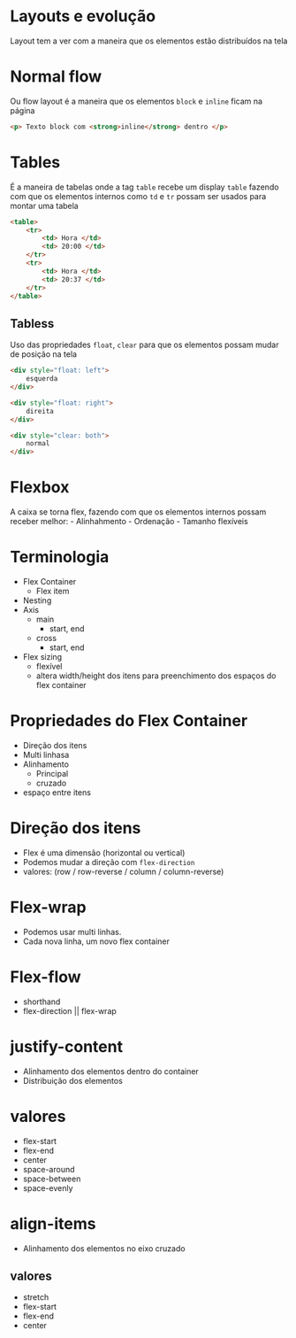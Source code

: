 # Layouts e evolução

Layout tem a ver com a maneira que os elementos estão distribuídos na tela

# Normal flow

Ou flow layout é a maneira que os elementos `block` e `inline` ficam na página

```html
<p> Texto block com <strong>inline</strong> dentro </p>
```

# Tables

É a maneira de tabelas onde a tag `table` recebe um display `table` fazendo com que os elementos internos como `td` e `tr` possam ser usados para montar uma tabela

```html
<table>
    <tr>
        <td> Hora </td>
        <td> 20:00 </td>
    </tr>
    <tr>
        <td> Hora </td>
        <td> 20:37 </td>
    </tr>
</table>
```

## Tabless

Uso das propriedades `float`, `clear` para que os elementos possam mudar de posição na tela

```html
<div style="float: left">
    esquerda
</div>

<div style="float: right">
    direita
</div>

<div style="clear: both">
    normal
</div>
```

# Flexbox

A caixa se torna flex, fazendo com que os elementos internos possam receber melhor: 
    - Alinhahmento
    - Ordenação
    - Tamanho flexíveis


# Terminologia

- Flex Container
    - Flex item
- Nesting
- Axis
    - main
        - start, end
    - cross
        - start, end
- Flex sizing
    - flexível
    - altera width/height dos itens para preenchimento dos espaços do flex container

# Propriedades do Flex Container

* Direção dos itens
* Multi linhasa
* Alinhamento
    * Principal
    * cruzado
* espaço entre itens

# Direção dos itens

- Flex é uma dimensão (horizontal ou vertical)
- Podemos mudar a direção com `flex-direction`
- valores: (row / row-reverse / column / column-reverse)

# Flex-wrap

- Podemos usar multi linhas.
- Cada nova linha, um novo flex container

# Flex-flow

- shorthand
- flex-direction || flex-wrap

# justify-content

- Alinhamento dos elementos dentro do container
- Distribuição dos elementos

# valores

- flex-start
- flex-end
- center
- space-around
- space-between
- space-evenly

# align-items

- Alinhamento dos elementos no eixo cruzado

## valores

- stretch
- flex-start
- flex-end
- center